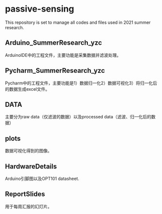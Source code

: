 # passive-sensing
This repository is set to manage all codes and files used in 2021 summer research.

## Arduino_SummerResearch_yzc
ArduinoIDE中的工程文件，主要功能是采集数据并滤波处理。

## Pycharm_SummerResearch_yzc
Pycharm中的工程文件，主要功能是1）数据归一化2）数据可视化3）将归一化后的数据生成excel文件。

## DATA
主要分为raw data（仅滤波的数据）以及processed data（滤波、归一化后的数据）

## plots
数据可视化得到的图像。

## HardwareDetails
Arduino引脚图以及OPT101 datasheet.

## ReportSlides
用于每周汇报的幻灯片。
